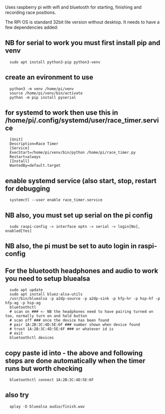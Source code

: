 Uses raspberry pi with wifi and bluetooth for starting, finishing and recording race positions.

The RPi OS is standard 32bit lite version without desktop. It needs to have a few dependencies added:

  ## NB for serial to work you must first install pip and venv
      sudo apt install python3-pip python3-venv
  ## create an evironment to use 
      python3 -m venv /home/pi/venv
      source /home/pi/venv/bin/activate
      python -m pip install pyserial

  ## for systemd to work then use this in /home/pi/.config/systemd/user/race_timer.service
      [Unit]
      Description=Race Timer
      [Service]
      ExecStart=/home/pi/venv/bin/python /home/pi/race_timer.py
      Restart=always
      [Install]
      WantedBy=default.target
  ## enable systemd service (also start, stop, restart for debugging
      systemctl --user enable race_timer.service

  ## NB also, you must set up serial on the pi config
      sudo raspi-config -> interface optn -> serial -> login[No], enabled[Yes]
  ## NB also, the pi must be set to auto login in raspi-config

  ## For the bluetooth headphones and audio to work you need to setup bluealsa
      sudo apt update
      sudo apt install bluez-alsa-utils
      /usr/bin/bluealsa -p a2dp-source -p a2dp-sink -p hfp-hr -p hsp-hf -p hfp-ag -p hsp-ag
      bluetoothctl
      # scan on ### <- NB the headphones need to have pairing turned on too, normally turn on and hold button
      # scan off ### once the device has been found
      # pair 1A:2B:3C:4D:5E:6F ### number shown when device found
      # trust 1A:2B:3C:4D:5E:6F ### or whatever id is
      # exit
      bluetoothctl devices
  ## copy paste id into - the above and following steps are done automatically when the timer runs but worth checking
      bluetoothctl connect 1A:2B:3C:4D:5E:6F
  ## also try
      aplay -D bluealsa audio/finish.wav
